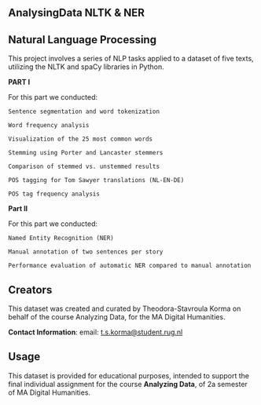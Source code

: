 ## AnalysingData NLTK & NER

## Natural Language Processing

This project involves a series of NLP tasks applied to a dataset of five texts, utilizing the NLTK and spaCy libraries in Python.

**PART I**

For this part we conducted: 

`Sentence segmentation and word tokenization`

`Word frequency analysis`

`Visualization of the 25 most common words`

`Stemming using Porter and Lancaster stemmers`

`Comparison of stemmed vs. unstemmed results`

`POS tagging for Tom Sawyer translations (NL-EN-DE)`

`POS tag frequency analysis`


**Part II**

For this part we conducted: 

`Named Entity Recognition (NER)`

`Manual annotation of two sentences per story`

`Performance evaluation of automatic NER compared to manual annotation`

## Creators
This dataset was created and curated by Theodora-Stavroula Korma on behalf of the course Analyzing Data, for the MA Digital Humanities. 

**Contact Information**:
email: t.s.korma@student.rug.nl

## Usage
This dataset is provided for educational purposes, intended to support the final individual assignment for the course **Analyzing Data**, of 2a semester of MA Digital Humanities. 
